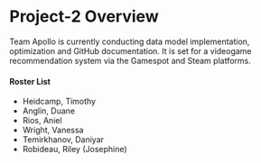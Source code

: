 # Project-2 Overview
Team Apollo is currently conducting data model implementation, optimization and GitHub documentation. It is set for a videogame recommendation system via the Gamespot and Steam platforms.




#### Roster List
 - Heidcamp, Timothy
 - Anglin, Duane
 - Rios, Aniel
 - Wright, Vanessa
 - Temirkhanov, Daniyar
 - Robideau, Riley (Josephine)
